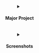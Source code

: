<details align="center">
<summary><h4 align='center'>Major Project</h4><br></summary>
  <samp>
<p>This is a Major project or we can say a beta project.
To make all in one webpage that have all important pages or sites. To make users feel convenient and
use more features that are provided by us.
This project like a portfolio in which we working in different projects like.</p>
                
  1. A movie app using themoviedb api.
  2. A wallpaper app by using pexels api.
  3. A Weather app that shows accurate weather of your location.
  4. A simple Music Player with the help of Html , CSS & Javascript.This is a beta Project Still not completed yet stay tune with us for more exiting features.
  </samp>
</details>

<details align="center">
<summary><h4 align='center'>Screenshots</h4><br></summary>
<img src="https://raw.githubusercontent.com/SauRavRwT/major_project/main/images/papersample.gif" width="50%" height="50%"/><img src="https://github.com/SauRavRwT/major_project/blob/main/images/moviezsample.gif" width="50%" height="60%"/>
<img src="https://raw.githubusercontent.com/SauRavRwT/major_project/main/images/project.gif">
</details>
